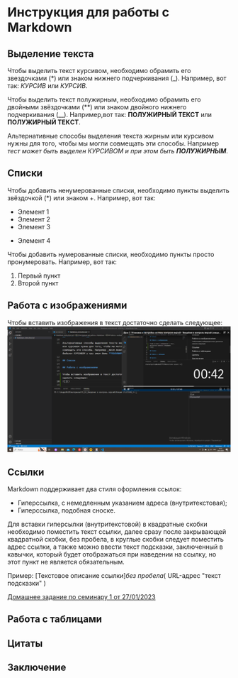 # Инструкция для работы с Markdown

## Выделение текста

Чтобы выделить текст курсивом, необходимо обрамить его звездочками (*) или знаком нижнего подчеркивания (_).
 Например, вот так: *КУРСИВ* или _КУРСИВ_.

Чтобы выделить текст полужирным, необходимо обрамить его двойными звёздочками (**) или знаком двойного нижнего подчеркивания (__).
Например,вот так: **ПОЛУЖИРНЫЙ ТЕКСТ** или __ПОЛУЖИРНЫЙ ТЕКCТ__.

Альтернативные способы выделения текста жирным или курсивом нужны для того, чтобы мы могли совмещать эти способы. Например _тест может быть выделен КУРСИВОМ и при этом быть **ПОЛУЖИРНЫМ**_.

## Списки

Чтобы добавить ненумерованные списки, необходимо пункты выделить звёздочкой (*) или знаком +. Например, вот так:
* Элемент 1
* Элемент 2
* Элемент 3
+ Элемент 4

Чтобы добавить нумерованные списки, необходимо пункты просто пронумеровать. Например, вот так:
1. Первый пункт
2. Второй пункт


## Работа с изображениями

Чтобы вставить изображения в текст достаточно сделать следующее:
![Пример вставки изображения](2023-01-29_14-13-39.png)


## Ссылки

Markdown поддерживает два стиля оформления ссылок:

+ Гиперссылка, с немедленным указанием адреса (внутритекстовая);
+ Гиперссылка, подобная сноске.

Для вставки гиперсылки (внутритекстовой) в квадратные скобки необходимо поместить текст ссылки, далее сразу после закрывающей квадратной скобки, без пробела, в круглые скобки следует поместить адрес ссылки, а также можно ввести текст подсказки, заключенный в кавычки, который будет отображаться при наведении на ссылку, но этот пункт не является обязательным.

Пример: [Текстовое описание ссылки]*без пробела*( URL-адрес "текст подсказки" )
 
  [Домашнее задание по семинару 1 от 27/01/2023](https://gb.ru/lessons/300003/homework/ "нажмите на ссылку для перехода на сайт GB")


## Работа с таблицами

## Цитаты

## Заключение